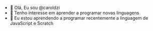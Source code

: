 - 👋 Olá, Eu sou @caroldzi
- 👀 Tenho interesse em aprender a programar novas linguagens
- 🌱 Eu estou aprendendo a programar recentemente a linguagem de JavaScript e Scratch
